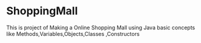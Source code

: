 # ShoppingMall
This is project of Making a Online Shopping Mall using Java basic concepts like Methods,Variables,Objects,Classes ,Constructors
